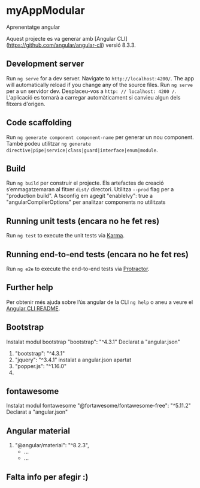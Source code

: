 # myAppModular
Aprenentatge angular

Aquest projecte es va generar amb [Angular CLI] (https://github.com/angular/angular-cli) versió 8.3.3.

## Development server

Run `ng serve` for a dev server. Navigate to `http://localhost:4200/`. The app will automatically reload if you change any of the source files.
Run `ng serve` per a un servidor dev. Desplaceu-vos a `http: // localhost: 4200 /`. L'aplicació es tornarà a carregar automàticament si canvieu algun dels fitxers d'origen.

## Code scaffolding

Run `ng generate component component-name` per generar un nou component. També podeu utilitzar `ng generate directive|pipe|service|class|guard|interface|enum|module`.

## Build

Run `ng build` per construir el projecte. Els artefactes de creació s’emmagatzemaran al fitxer `dist/` directori. Utilitza  `--prod` flag per a "production build".
A tsconfig em agegit "enableIvy": true a "angularCompilerOptions" per analitzar components no utilitzats

## Running unit tests (encara no he fet res)

Run `ng test` to execute the unit tests via [Karma](https://karma-runner.github.io).

## Running end-to-end tests (encara no he fet res)

Run `ng e2e` to execute the end-to-end tests via [Protractor](http://www.protractortest.org/).

## Further help

Per obtenir més ajuda sobre l’ús angular de la CLI `ng help` o aneu a veure el [Angular CLI README](https://github.com/angular/angular-cli/blob/master/README.md).

## Bootstrap 
Instalat modul bootstrap "bootstrap": "^4.3.1"
Declarat a "angular.json"

1. "bootstrap": "^4.3.1"  
2. "jquery": "^3.4.1"   instalat a angular.json apartat
3. "popper.js": "^1.16.0"
4. 

## fontawesome
Instalat modul fontawesome "@fortawesome/fontawesome-free": "^5.11.2"
Declarat a "angular.json"

## Angular material
1. "@angular/material": "^8.2.3",
   - ...
   - ...

## Falta info per afegir :)

